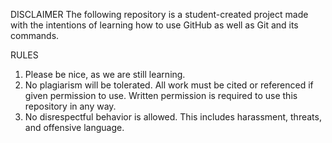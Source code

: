 DISCLAIMER
The following repository is a student-created project
made with the intentions of learning how to use
GitHub as well as Git and its commands.

RULES
1. Please be nice, as we are still learning.
2. No plagiarism will be tolerated. All work must be
cited or referenced if given permission to use. Written permission is
required to use this repository in any way.
3. No disrespectful behavior is allowed. This includes
harassment, threats, and offensive language. 
